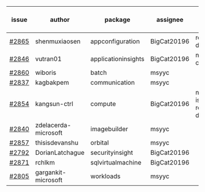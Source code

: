 | issue | author | package | assignee | bot advice | created date of issue | target release date | date from target |
| ------ | ------ | ------ | ------ | ------ | ------ | ------ | :-----: |
| [#2865](https://github.com/Azure/sdk-release-request/issues/2865) | shenmuxiaosen | appconfiguration | BigCat20196 |   release date < 2 ! <br> | 06-01 | 06-03 | 0 |
| [#2846](https://github.com/Azure/sdk-release-request/issues/2846) | vutran01 | applicationinsights | BigCat20196 | new comment.  <br> | 05-26 | 06-09 |   |
| [#2860](https://github.com/Azure/sdk-release-request/issues/2860) | wiboris | batch | msyyc |   | 05-31 | 06-14 |   |
| [#2837](https://github.com/Azure/sdk-release-request/issues/2837) | kagbakpem | communication | msyyc |   | 05-23 | 05-25 |   |
| [#2854](https://github.com/Azure/sdk-release-request/issues/2854) | kangsun-ctrl | compute | BigCat20196 | new issue ! <br> release date < 2 ! <br> | 05-31 | 06-02 | 0 |
| [#2840](https://github.com/Azure/sdk-release-request/issues/2840) | zdelacerda-microsoft | imagebuilder | msyyc |   | 05-25 | 06-08 |   |
| [#2857](https://github.com/Azure/sdk-release-request/issues/2857) | thisisdevanshu | orbital | msyyc |   | 05-31 | 06-14 |   |
| [#2792](https://github.com/Azure/sdk-release-request/issues/2792) | DorianLatchague | securityinsight | BigCat20196 |   | 05-12 | 05-16 |   |
| [#2871](https://github.com/Azure/sdk-release-request/issues/2871) | rchlkm | sqlvirtualmachine | BigCat20196 |   | 06-01 | 06-08 |   |
| [#2805](https://github.com/Azure/sdk-release-request/issues/2805) | gargankit-microsoft | workloads | msyyc |   | 05-16 | 06-15 |   |
